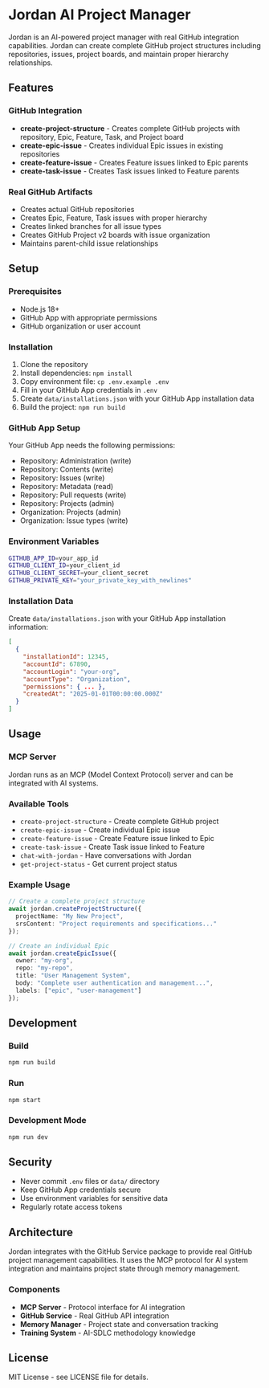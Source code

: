 # Jordan AI Project Manager

Jordan is an AI-powered project manager with real GitHub integration capabilities. Jordan can create complete GitHub project structures including repositories, issues, project boards, and maintain proper hierarchy relationships.

## Features

### GitHub Integration
- **create-project-structure** - Creates complete GitHub projects with repository, Epic, Feature, Task, and Project board
- **create-epic-issue** - Creates individual Epic issues in existing repositories
- **create-feature-issue** - Creates Feature issues linked to Epic parents
- **create-task-issue** - Creates Task issues linked to Feature parents

### Real GitHub Artifacts
- Creates actual GitHub repositories
- Creates Epic, Feature, Task issues with proper hierarchy
- Creates linked branches for all issue types
- Creates GitHub Project v2 boards with issue organization
- Maintains parent-child issue relationships

## Setup

### Prerequisites
- Node.js 18+ 
- GitHub App with appropriate permissions
- GitHub organization or user account

### Installation
1. Clone the repository
2. Install dependencies: `npm install`
3. Copy environment file: `cp .env.example .env`
4. Fill in your GitHub App credentials in `.env`
5. Create `data/installations.json` with your GitHub App installation data
6. Build the project: `npm run build`

### GitHub App Setup
Your GitHub App needs the following permissions:
- Repository: Administration (write)
- Repository: Contents (write)
- Repository: Issues (write)
- Repository: Metadata (read)
- Repository: Pull requests (write)
- Repository: Projects (admin)
- Organization: Projects (admin)
- Organization: Issue types (write)

### Environment Variables
```bash
GITHUB_APP_ID=your_app_id
GITHUB_CLIENT_ID=your_client_id
GITHUB_CLIENT_SECRET=your_client_secret
GITHUB_PRIVATE_KEY="your_private_key_with_newlines"
```

### Installation Data
Create `data/installations.json` with your GitHub App installation information:
```json
[
  {
    "installationId": 12345,
    "accountId": 67890,
    "accountLogin": "your-org",
    "accountType": "Organization",
    "permissions": { ... },
    "createdAt": "2025-01-01T00:00:00.000Z"
  }
]
```

## Usage

### MCP Server
Jordan runs as an MCP (Model Context Protocol) server and can be integrated with AI systems.

### Available Tools
- `create-project-structure` - Create complete GitHub project
- `create-epic-issue` - Create individual Epic issue
- `create-feature-issue` - Create Feature issue linked to Epic
- `create-task-issue` - Create Task issue linked to Feature
- `chat-with-jordan` - Have conversations with Jordan
- `get-project-status` - Get current project status

### Example Usage
```typescript
// Create a complete project structure
await jordan.createProjectStructure({
  projectName: "My New Project",
  srsContent: "Project requirements and specifications..."
});

// Create an individual Epic
await jordan.createEpicIssue({
  owner: "my-org",
  repo: "my-repo", 
  title: "User Management System",
  body: "Complete user authentication and management...",
  labels: ["epic", "user-management"]
});
```

## Development

### Build
```bash
npm run build
```

### Run
```bash
npm start
```

### Development Mode
```bash
npm run dev
```

## Security

- Never commit `.env` files or `data/` directory
- Keep GitHub App credentials secure
- Use environment variables for sensitive data
- Regularly rotate access tokens

## Architecture

Jordan integrates with the GitHub Service package to provide real GitHub project management capabilities. It uses the MCP protocol for AI system integration and maintains project state through memory management.

### Components
- **MCP Server** - Protocol interface for AI integration
- **GitHub Service** - Real GitHub API integration
- **Memory Manager** - Project state and conversation tracking
- **Training System** - AI-SDLC methodology knowledge

## License

MIT License - see LICENSE file for details.
